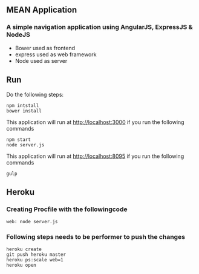 ## MEAN Application
### A simple navigation application using AngularJS, ExpressJS & NodeJS

- Bower used as frontend
- express used as web framework
- Node used as server

## Run

Do the following steps:
```
npm intstall
bower install
```

This application will run at [http://localhost:3000](http://localhost:3000/) if you run the following commands
```
npm start
node server.js
```
This application will run at [http://localhost:8095](http://localhost:8095/) if you run the following commands
```
gulp
```
## Heroku

### Creating Procfile with the followingcode
```
web: node server.js
```
### Following steps needs to be performer to push the changes
```
heroku create
git push heroku master
heroku ps:scale web=1
heroku open
```